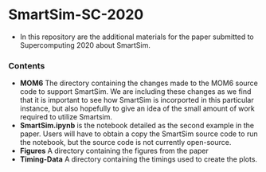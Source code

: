 # SmartSim-SC-2020
 - In this repository are the additional materials for the paper submitted to Supercomputing 2020 about SmartSim.
 
### Contents
 - **MOM6** The directory containing the changes made to the MOM6 source code to support SmartSim. We are including these      changes as we find that it is important to see how SmartSim is incorported in this particular instance, but also hopefully to give an idea of the small amount of work required to utilize Smartsim.
 - **SmartSim.ipynb** is the notebook detailed as the second example in the paper. Users will have to obtain a copy
   the SmartSim source code to run the notebook, but the source code is not currently open-source.
 - **Figures** A directory containing the figures from the paper
 - **Timing-Data** A directory containing the timings used to create the plots.
 
